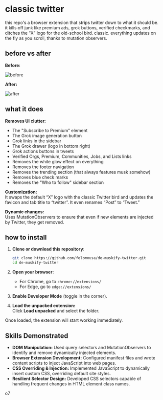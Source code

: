# classic twitter

this repo's a browser extension that strips twitter down to what it should be. it kills off junk like premium ads, grok buttons, verified checkmarks, and ditches the “X” logo for the old-school bird. classic. everything updates on the fly as you scroll, thanks to mutation observers.

## before vs after

**Before:**

![before](https://github.com/user-attachments/assets/857b6be5-db7e-4116-8592-e061902db7a6)

**After:**

![after](https://github.com/user-attachments/assets/22b2ab39-c7fc-41c5-b7f5-dc17534d615f)

## what it does

**Removes UI clutter:**
- The "Subscribe to Premium" element  
- The Grok image generation button  
- Grok links in the sidebar  
- The Grok drawer (logo in bottom right)  
- Grok actions buttons in tweets  
- Verified Orgs, Premium, Communities, Jobs, and Lists links  
- Removes the white glow effect on everything  
- Removes the footer navigation  
- Removes the trending section (that always features musk somehow)
- Removes blue check marks  
- Removes the "Who to follow" sidebar section  

**Customization:**  
  It swaps the default “X” logo with the classic Twitter bird and updates the favicon and tab title to “twitter”. It even renames “Post” to “Tweet.”

**Dynamic changes:**  
  Uses MutationObservers to ensure that even if new elements are injected by Twitter, they get removed.

## how to install

1. **Clone or download this repository:**

   ```bash
   git clone https://github.com/felomousa/de-muskify-twitter.git
   cd de-muskify-twitter
   ```

2. **Open your browser:**

   - For Chrome, go to `chrome://extensions/`  
   - For Edge, go to `edge://extensions/`

3. **Enable Developer Mode** (toggle in the corner).

4. **Load the unpacked extension:**  
   Click **Load unpacked** and select the folder.

Once loaded, the extension will start working immediately.

## Skills Demonstrated

- **DOM Manipulation:** Used query selectors and MutationObservers to identify and remove dynamically injected elements.
- **Browser Extension Development:** Configured manifest files and wrote content scripts to inject JavaScript into web pages.
- **CSS Overriding & Injection:** Implemented JavaScript to dynamically insert custom CSS, overriding default site styles.
- **Resilient Selector Design:** Developed CSS selectors capable of handling frequent changes in HTML element class names.

o7

